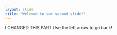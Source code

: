 ```yaml
---
layout: slide
title: "Welcome to our second slide!"
---
```

I CHANGED THIS PART
Use the left arrow to go back!
